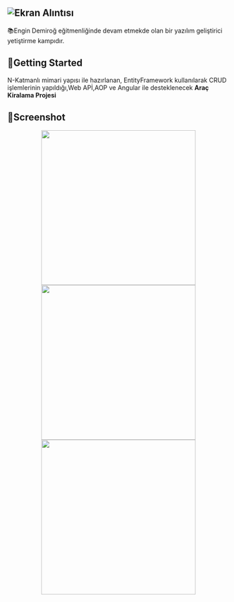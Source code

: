 
## ![Ekran Alıntısı](https://user-images.githubusercontent.com/34273337/107855830-c9080480-6e35-11eb-8071-5f01ea0623d1.PNG)
📚Engin Demiroğ eğitmenliğinde devam etmekde olan bir yazılım geliştirici yetiştirme kampıdır.

## :pushpin:Getting Started
N-Katmanlı mimari yapısı ile hazırlanan, EntityFramework kullanılarak CRUD işlemlerinin yapıldığı,Web APİ,AOP ve Angular ile desteklenecek **Araç Kiralama Projesi**

## :pushpin:Screenshot
<center>
<code><img height="350"  src="https://user-images.githubusercontent.com/34273337/107887116-d1833c80-6f14-11eb-8581-7b535661b981.PNG"></code>
<code><img height="350"  src="https://user-images.githubusercontent.com/34273337/107887117-d2b46980-6f14-11eb-9a78-668c50a1fdfb.PNG"></code>
<code><img height="350"  src="https://user-images.githubusercontent.com/34273337/107887119-d34d0000-6f14-11eb-934f-2f8a0bb9c183.PNG"></code>
</center>



